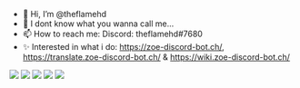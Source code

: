 - 👋 Hi, I’m @theflamehd
- 👀 I dont know what you wanna call me...
- 📫 How to reach me: Discord: theflamehd#7680
- ✨ Interested in what i do: https://zoe-discord-bot.ch/, https://translate.zoe-discord-bot.ch/ & https://wiki.zoe-discord-bot.ch/

![](https://github-profile-summary-cards.vercel.app/api/cards/profile-details?username=theflamehd&theme=github_dark)
![](https://github-profile-summary-cards.vercel.app/api/cards/repos-per-language?username=theflamehd&theme=github_dark)
![](https://github-profile-summary-cards.vercel.app/api/cards/most-commit-language?username=theflamehd&theme=github_dark)
![](https://github-profile-summary-cards.vercel.app/api/cards/stats?username=theflamehd&theme=github_dark)
![](https://github-profile-summary-cards.vercel.app/api/cards/productive-time?username=theflamehd&theme=github_dark)

<!---
theflamehd/theflamehd is a ✨ special ✨ repository because its `README.md` (this file) appears on your GitHub profile.
You can click the Preview link to take a look at your changes.
--->
